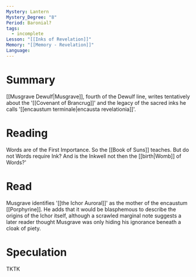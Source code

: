 ```yaml
---
Mystery: Lantern
Mystery_Degree: "8"
Period: Baronial?
tags:
  - incomplete
Lesson: "[[Inks of Revelation]]"
Memory: "[[Memory - Revelation]]"
Language:
---
```

# Summary
[[Musgrave Dewulf|Musgrave]], fourth of the Dewulf line, writes tentatively about the '[[Covenant of Brancrug]]' and the legacy of the sacred inks he calls '[[encaustum terminale|encausta revelationia]]'.
# Reading
Words are of the First Importance. So the [[Book of Suns]] teaches. But do not Words require Ink? And is the Inkwell not then the [[birth|Womb]] of Words?'
# Read
Musgrave identifies '[[the Ichor Auroral]]' as the mother of the encaustum [[Porphyrine]]. He adds that it would be blasphemous to describe the origins of the Ichor itself, although a scrawled marginal note suggests a later reader thought Musgrave was only hiding his ignorance beneath a cloak of piety.
# Speculation
TKTK
